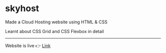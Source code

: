 # skyhost
<p>Made a Cloud Hosting website using HTML &amp; CSS</p>

<p>Learnt about CSS Grid and CSS Flexbox in detail</p>

<hr>

<p>Website is live 👉 <a href="https://skyhost.netlify.app/">Link</a></p>
